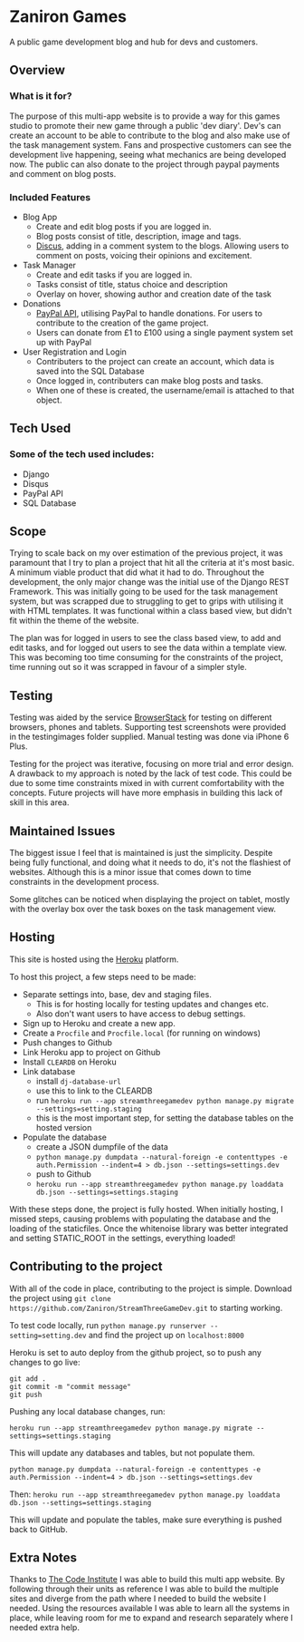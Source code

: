 # Zaniron Games

A public game development blog and hub for devs and customers.

## Overview

### What is it for?

The purpose of this multi-app website is to provide a way for this games studio to promote their new game through a
public 'dev diary'. Dev's can create an account to be able to contribute to the blog and also make use of the task 
management system. Fans and prospective customers can see the development live happening, seeing what mechanics are
being developed now. The public can also donate to the project through paypal payments and comment on blog posts.

### Included Features

- Blog App
    - Create and edit blog posts if you are logged in.
    - Blog posts consist of title, description, image and tags.
    - [Discus](https://disqus.com/), adding in a comment system to the blogs. Allowing users to comment on
    posts, voicing their opinions and excitement.
- Task Manager
    - Create and edit tasks if you are logged in.
    - Tasks consist of title, status choice and description
    - Overlay on hover, showing author and creation date of the task
- Donations
    - [PayPal API](https://developer.paypal.com/), utilising PayPal to handle donations. For users to contribute to
    the creation of the game project.
    - Users can donate from £1 to £100 using a single payment system set up with PayPal
- User Registration and Login
    - Contributers to the project can create an account, which data is saved into the SQL Database
    - Once logged in, contributers can make blog posts and tasks.
    - When one of these is created, the username/email is attached to that object.

## Tech Used

### Some of the tech used includes:

- Django
- Disqus
- PayPal API
- SQL Database

## Scope

Trying to scale back on my over estimation of the previous project, it was paramount that I try to plan a project
that hit all the criteria at it's most basic. A minimum viable product that did what it had to do. Throughout the 
development, the only major change was the initial use of the Django REST Framework. This was initially going to 
be used for the task management system, but was scrapped due to struggling to get to grips with utilising it with 
HTML templates. It was functional within a class based view, but didn't fit within the theme of the website.

The plan was for logged in users to see the class based view, to add and edit tasks, and for logged out users to 
see the data within a template view. This was becoming too time consuming for the constraints of the project, time
running out so it was scrapped in favour of a simpler style.

## Testing

Testing was aided by the service [BrowserStack](http://browserstack.com) for testing on different browsers, phones
and tablets. Supporting test screenshots were provided in the testingimages folder supplied.
Manual testing was done via iPhone 6 Plus.

Testing for the project was iterative, focusing on more trial and error design. A drawback to my approach is noted
by the lack of test code. This could be due to some time constraints mixed in with current comfortability with the
concepts. Future projects will have more emphasis in building this lack of skill in this area.

## Maintained Issues

The biggest issue I feel that is maintained is just the simplicity. Despite being fully functional, and doing what it
needs to do, it's not the flashiest of websites. Although this is a minor issue that comes down to time constraints in
the development process.

Some glitches can be noticed when displaying the project on tablet, mostly with the overlay box over the task boxes
on the task management view.

## Hosting

This site is hosted using the [Heroku](http://heroku.com) platform.

To host this project, a few steps need to be made:

- Separate settings into, base, dev and staging files.
    - This is for hosting locally for testing updates and changes etc.
    - Also don't want users to have access to debug settings.
- Sign up to Heroku and create a new app.
- Create a `Procfile` and `Procfile.local` (for running on windows)
- Push changes to Github
- Link Heroku app to project on Github
- Install `CLEARDB` on Heroku
- Link database
    - install `dj-database-url`
    - use this to link to the CLEARDB
    - run `heroku run --app streamthreegamedev python manage.py migrate --settings=setting.staging`
    - this is the most important step, for setting the database tables on the hosted version
- Populate the database
    - create a JSON dumpfile of the data
    - `python manage.py dumpdata --natural-foreign -e contenttypes -e auth.Permission --indent=4 > db.json --settings=settings.dev`
    - push to Github
    - `heroku run --app streamthreegamedev python manage.py loaddata db.json --settings=settings.staging`

With these steps done, the project is fully hosted. When initially hosting, I missed steps, causing problems with 
populating the database and the loading of the staticfiles. Once the whitenoise library was better integrated and
setting STATIC_ROOT in the settings, everything loaded!

## Contributing to the project

With all of the code in place, contributing to the project is simple. Download the project using 
`git clone https://github.com/Zaniron/StreamThreeGameDev.git` to starting working.

To test code locally, run `python manage.py runserver --setting=setting.dev` and find the project up on
`localhost:8000`

Heroku is set to auto deploy from the github project, so to push any changes to go live:

```
git add .
git commit -m "commit message"
git push
```

Pushing any local database changes, run:

`heroku run --app streamthreegamedev python manage.py migrate --settings=settings.staging`

This will update any databases and tables, but not populate them.

`python manage.py dumpdata --natural-foreign -e contenttypes -e auth.Permission --indent=4 > db.json --settings=settings.dev`

Then: `heroku run --app streamthreegamedev python manage.py loaddata db.json --settings=settings.staging`

This will update and populate the tables, make sure everything is pushed back to GitHub.

## Extra Notes

Thanks to [The Code Institute](http://lms.codeinstitute.net/) I was able to build this multi app website. By following
through their units as reference I was able to build the multiple sites and diverge from the path where I needed to
build the website I needed. Using the resources available I was able to learn all the systems in place, while leaving
room for me to expand and research separately where I needed extra help. 
